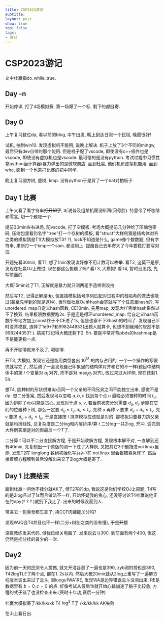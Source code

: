 ```yaml
---
title: CSP2023游记
subtitle: 
layout: post
show: true
top: false
tags: 
- 游记
---
```


# CSP2023游记

文中杜赢指do_while_true.

## Day -n

开始停课, 打了4场模拟赛, 第一场爆了一个标, 剩下的都挺寄.

## Day 0

上午复习数位dp, 看以前的blog, 中午出发, 晚上到达日照一个民宿, 晚霞很好!

试机, 抽到win10. 发现虚拟机不能用, 说晚上解决. 机子上放了3个不同的mingw, 最后只有dev自带的那个能用. 但是机子配了vscode, 即使没有c++插件也是vscode, 即使没有虚拟机也是vscode. 最可惜的是没有python. 考试过程中习惯性拿python当计算器/暴力弹出的是微软商店. 面到杜赢, 他们机房虚拟机能用. 面到whc, 面到一个也来打比赛的初中同学.

晚上复习圆方树, 虚树, kmp. 没有python于是背了一个bat对拍板子.

## Day 1 比赛

上午又看了看字符串~~打开知乎~~, 听说普及组某机房没断网(问号脸). 特意带了杯咖啡和零食, 切一个题吃一个.

提前30min左右进场, 配vscode, 打了空模板, 考场大概提前几分钟给了压缩包密码, 压缩包里看到名字"tree"打一个存树的模板, 看"struct"大样例猜是结构体对齐之类的模拟猜是T1(大模拟放T3? ?), lock不知道是什么, game像个数数题, 但有字符串, 果断打一个kmp一个sam. 都没用上. 提醒自己去年寄大了今年要稳打要写对拍.

开题先看30min, 看T1, 想了1min发现诶好像不用计数可以枚举. 看T2, 这莫不是原, 发现在杜赢OJ上做过, 现在都这么搬题了吗? 看T3, 大模拟! 看T4, 暂时没思路, 先写前面的.

大概15min过了T1, 正解就是暴力就只测两组手造样例没拍.

然后写T2, 记得正解是dp, 但直接模拟括号序列匹配对过程中的栈哈希的做法也能过(甚至先学到的就是这种). 当时做杜赢OJ单hash会寄就写了个任意重hash的, 写unordered_map自定义hash函数, CE10min, 先用map, 发现大样例单hash果然过不了换双, 结果极限数据要跑2s. 于是还是得环unordered_map. 给自定义hash函数所有地方加上const终于不CE进了1s, 但是也塞不下3hash的时间了. 发现自己平时没背模数, 选择了1e9+7和998244853(出题人就算卡, 也想不到我用的居然不是998244353? ). 搞完T2记得大概还剩下2. 5h. 要是平常背背pbds的hashmap是不是能更稳一点.

再不开咖啡就来不及了, 喝咖啡.

开T3, 大模拟, 发现它还是能用类型套出 $10^{18}$ 的内存占用的, 一个一个操作的写很快就写完了, 然后调了一会发现自己印象里的结构体对齐和它的不一样(题目中结构体中的第 $i$ 个变量对 $a_i$ 对齐, 而不是对 $\max_j a_j$ 对齐), 改过来过大样例, 现在还剩1. 5h.

想T4, 能种树的形状很难dp且同一个父亲的不同兄弟之间不能独立出来, 感觉不是dp. 想二分答案, 然后发现可以忽略 $a, b, c$ 找到每个点 $u$ 最晚必须被种的时间 $t_u$, 因为排除了dp只能是贪心, 发现对于点 $u, v$, 若当前状态分别需要 $d_u, d_v$ 步能在它们的位置种下树, 那么一定要 $d_u\le t_u, d_v\le t_v$, 先种 $u$ 再种 $v$ 要求 $d_u+d_v\le t_v$, 先 $v$ 要求 $d_u+d_v\le t_u$, 于是直接按 $t$ 排序模拟应该就是对的. 那模拟只要暴力跳父亲就是均摊线性, 总复杂度是二分log和内层排序/算 $t$ 二分log一共2log, 开冲, 调完测大样例答案是对的但最后一个T了.

二分算 $t$ 可以不二分直接解方程, 于是开始改解方程, 发现根本解不对, 一直解到还有40min, 先复制出一个原版的测一下过了大样例, 又把其它3个题拖进noi linux里测, 发现T2在 longlong 数组初始化写`1e9+7`在 noi linux 里会报错紧急修了. 然后接着解方程解到最后没解出来交了2log大概是寄了.

## Day 1 比赛结束

面到杜赢一问他不挂分就AK了, 但T2写的dp, 我说这是你们学校OJ上原题, T4写的是2log且过了1s而且做法不一样, 开始怀疑我的贪心, 还没等讨论T4杜赢说他正在约npy(? ? ? )就扔下我走了. 出来的时候没面到人.

带进去一包零食都忘拿了, 捐CCF肉铺能加分吗?

发现WJQ会T4并且也不一样(二分+树剖之类的没有懂), ~~于是开摆~~

深夜教练发来代码, 但我已经关电脑了. 发来说云斗390, 到前面有两个400, 但这仍然是挂分挂的最少的一次.

## Day2

因为前一天的民测令人震撼, 就又开洛谷测了一遍也是390, zyb测的榜也是390, T42logTLE了两个点, 都在1. 2s以内. 然后大概20min就从2log上重写了一遍解方程版本调出来过了云斗, 测luogu1WA1RE, 发现WA是边界错误云斗没测出来, RE是数据里有 $b=0, c=0$ 的点. 好像考试从最后1h就开始心跳加速了脑子比较急, 方程的式子错了也没检查出来.(赛时十年功,赛后一分钟)

杜赢大模拟寄了/kk/kk/kk T4 $\log^2$ T了 /kk/kk/kk AK失败

在山上看日出.